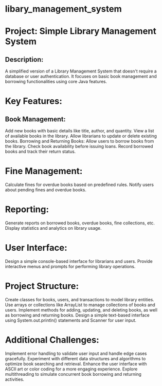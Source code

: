 # libary_management_system

# Project: Simple Library Management System
## Description:
A simplified version of a Library Management System that doesn't require a database or user authentication. It focuses on basic book management and borrowing functionalities using core Java features.
# Key Features:
## Book Management:
Add new books with basic details like title, author, and quantity.
View a list of available books in the library.
Allow librarians to update or delete existing books.
Borrowing and Returning Books:
Allow users to borrow books from the library.
Check book availability before issuing loans.
Record borrowed books and track their return status.
# Fine Management:
Calculate fines for overdue books based on predefined rules.
Notify users about pending fines and overdue books.
# Reporting:
Generate reports on borrowed books, overdue books, fine collections, etc.
Display statistics and analytics on library usage.
# User Interface:
Design a simple console-based interface for librarians and users.
Provide interactive menus and prompts for performing library operations.
# Project Structure:
Create classes for books, users, and transactions to model library entities.
Use arrays or collections like ArrayList to manage collections of books and users.
Implement methods for adding, updating, and deleting books, as well as borrowing and returning books.
Design a simple text-based interface using System.out.println() statements and Scanner for user input.
# Additional Challenges:
Implement error handling to validate user input and handle edge cases gracefully.
Experiment with different data structures and algorithms to optimize book searching and retrieval.
Enhance the user interface with ASCII art or color coding for a more engaging experience.
Explore multithreading to simulate concurrent book borrowing and returning activities.

